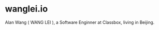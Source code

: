 wanglei.io
===============

Alan Wang ( WANG LEI ), a Software Enginner at Classbox, living in Beijing.
